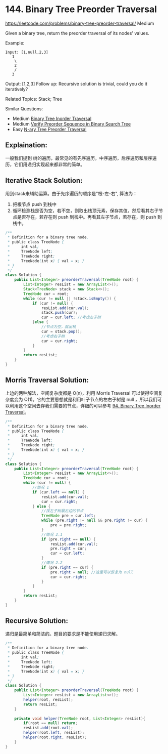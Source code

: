 # 144. Binary Tree Preorder Traversal
<https://leetcode.com/problems/binary-tree-preorder-traversal/>
Medium

Given a binary tree, return the preorder traversal of its nodes' values.

Example:

    Input: [1,null,2,3]
       1
        \
        2
        /
       3

Output: [1,2,3]
Follow up: Recursive solution is trivial, could you do it iteratively?

Related Topics: Stack; Tree

Similar Questions: 
* Medium [Binary Tree Inorder Traversal](https://leetcode.com/problems/binary-tree-inorder-traversal/)
* Medium [Verify Preorder Sequence in Binary Search Tree](https://leetcode.com/problems/verify-preorder-sequence-in-binary-search-tree/)
* Easy [N-ary Tree Preorder Traversal](https://leetcode.com/problems/n-ary-tree-preorder-traversal/)

## Explaination: 
一般我们提到 树的遍历，最常见的有先序遍历，中序遍历，后序遍历和层序遍历，它们用递归实现起来都非常的简单。


## Iterative Stack Solution: 
用到stack来辅助运算。由于先序遍历的顺序是"根-左-右", 算法为：
1. 把根节点 push 到栈中
2. 循环检测栈是否为空，若不空，则取出栈顶元素，保存其值，然后看其右子节点是否存在，若存在则 push 到栈中。再看其左子节点，若存在，则 push 到栈中。

```java
/**
 * Definition for a binary tree node.
 * public class TreeNode {
 *     int val;
 *     TreeNode left;
 *     TreeNode right;
 *     TreeNode(int x) { val = x; }
 * }
 */
class Solution {
    public List<Integer> preorderTraversal(TreeNode root) {
        List<Integer> resList = new ArrayList<>();
        Stack<TreeNode> stack = new Stack<>();
        TreeNode cur = root;
        while (cur != null || !stack.isEmpty()) {
            if (cur != null) {
                resList.add(cur.val);
                stack.push(cur);
                cur = cur.left; //考虑左子树
            }else {
                //节点为空，就出栈
                cur = stack.pop();
                //考虑右子树
                cur = cur.right;
            }
        }
        return resList;
    }
}
```

## Morris Traversal Solution: 
上边的两种解法，空间复杂度都是 O(n)，利用 Morris Traversal 可以使得空间复杂度变为 O(1)。它的主要思想就是利用叶子节点的左右子树是 null ，所以我们可以利用这个空间去存我们需要的节点，详细的可以参考 [94. Binary Tree Inorder Traversal](https://leetcode.com/problems/binary-tree-inorder-traversal/)。

```java
/**
 * Definition for a binary tree node.
 * public class TreeNode {
 *     int val;
 *     TreeNode left;
 *     TreeNode right;
 *     TreeNode(int x) { val = x; }
 * }
 */
class Solution {
    public List<Integer> preorderTraversal(TreeNode root) {
        List<Integer> resList = new ArrayList<>();
        TreeNode cur = root;
        while (cur != null) {
            //情况 1
            if (cur.left == null) {
                resList.add(cur.val);
                cur = cur.right;
            } else {
                //找左子树最右边的节点
                TreeNode pre = cur.left;
                while (pre.right != null && pre.right != cur) {
                    pre = pre.right;
                }
                //情况 2.1
                if (pre.right == null) {
                    resList.add(cur.val);
                    pre.right = cur;
                    cur = cur.left;
                }
                //情况 2.2
                if (pre.right == cur) {
                    pre.right = null; //这里可以恢复为 null
                    cur = cur.right;
                }
            }
        }
        return resList;
    }
}
```

## Recursive Solution: 
递归是最简单和简洁的。题目的要求是不能使用递归求解。
```java
/**
 * Definition for a binary tree node.
 * public class TreeNode {
 *     int val;
 *     TreeNode left;
 *     TreeNode right;
 *     TreeNode(int x) { val = x; }
 * }
 */
class Solution {
    public List<Integer> preorderTraversal(TreeNode root) {
        List<Integer> resList = new ArrayList<>();
        helper(root, resList);
        return resList;
    }
    
    private void helper(TreeNode root, List<Integer> resList){
        if(root == null) return;
        resList.add(root.val);
        helper(root.left, resList);
        helper(root.right, resList);
    }
}
```